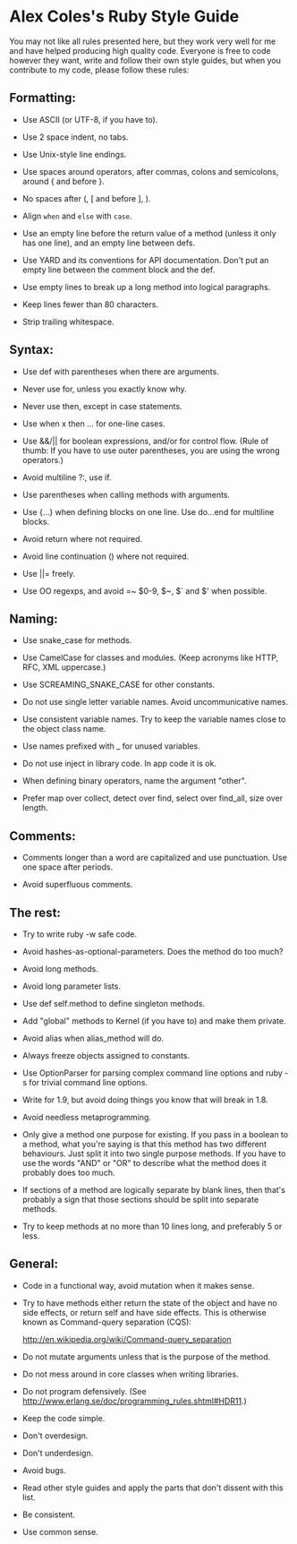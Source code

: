 # Alex Coles's Ruby Style Guide

You may not like all rules presented here, but they work very well for
me and have helped producing high quality code. Everyone is free to
code however they want, write and follow their own style guides, but
when you contribute to my code, please follow these rules:


## Formatting:

* Use ASCII (or UTF-8, if you have to).

* Use 2 space indent, no tabs.

* Use Unix-style line endings.

* Use spaces around operators, after commas, colons and semicolons,
  around { and before }.

* No spaces after (, [ and before ], ).

* Align `when` and `else` with `case`.

* Use an empty line before the return value of a method (unless it
  only has one line), and an empty line between defs.

* Use YARD and its conventions for API documentation. Don't put an
  empty line between the comment block and the def.

* Use empty lines to break up a long method into logical paragraphs.

* Keep lines fewer than 80 characters.

* Strip trailing whitespace.


## Syntax:

* Use def with parentheses when there are arguments.

* Never use for, unless you exactly know why.

* Never use then, except in case statements.

* Use when x then ... for one-line cases.

* Use &&/|| for boolean expressions, and/or for control flow. (Rule
  of thumb: If you have to use outer parentheses, you are using the
  wrong operators.)

* Avoid multiline ?:, use if.

* Use parentheses when calling methods with arguments.

* Use {...} when defining blocks on one line. Use do...end for multiline
  blocks.

* Avoid return where not required.

* Avoid line continuation (\) where not required.

* Use ||= freely.

* Use OO regexps, and avoid =~ $0-9, $~, $` and $' when possible.


## Naming:

* Use snake_case for methods.

* Use CamelCase for classes and modules. (Keep acronyms like HTTP,
  RFC, XML uppercase.)

* Use SCREAMING_SNAKE_CASE for other constants.

* Do not use single letter variable names. Avoid uncommunicative names.

* Use consistent variable names. Try to keep the variable names close
  to the object class name.

* Use names prefixed with _ for unused variables.

* Do not use inject in library code. In app code it is ok.

* When defining binary operators, name the argument "other".

* Prefer map over collect, detect over find, select over find_all,
  size over length.


## Comments:

* Comments longer than a word are capitalized and use punctuation.
  Use one space after periods.

* Avoid superfluous comments.


## The rest:

* Try to write ruby -w safe code.

* Avoid hashes-as-optional-parameters. Does the method do too much?

* Avoid long methods.

* Avoid long parameter lists.

* Use def self.method to define singleton methods.

* Add "global" methods to Kernel (if you have to) and make them private.

* Avoid alias when alias_method will do.

* Always freeze objects assigned to constants.

* Use OptionParser for parsing complex command line options and
  ruby -s for trivial command line options.

* Write for 1.9, but avoid doing things you know that will break in 1.8.

* Avoid needless metaprogramming.

* Only give a method one purpose for existing. If you pass in a boolean
  to a method, what you're saying is that this method has two different
  behaviours. Just split it into two single purpose methods. If you have
  to use the words "AND" or "OR" to describe what the method does it
  probably does too much.

* If sections of a method are logically separate by blank lines, then
  that's probably a sign that those sections should be split into separate
  methods.

* Try to keep methods at no more than 10 lines long, and preferably
  5 or less.

## General:

* Code in a functional way, avoid mutation when it makes sense.

* Try to have methods either return the state of the object and have
  no side effects, or return self and have side effects. This is
  otherwise known as Command-query separation (CQS):

    http://en.wikipedia.org/wiki/Command-query_separation

* Do not mutate arguments unless that is the purpose of the method.

* Do not mess around in core classes when writing libraries.

* Do not program defensively.
  (See http://www.erlang.se/doc/programming_rules.shtml#HDR11.)

* Keep the code simple.

* Don't overdesign.

* Don't underdesign.

* Avoid bugs.

* Read other style guides and apply the parts that don't dissent with
  this list.

* Be consistent.

* Use common sense.
